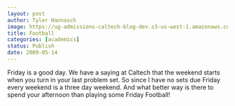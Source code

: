 ```yaml
---
layout: post
author: Tyler Hannasch
image: https://ug-admissions-caltech-blog-dev.s3-us-west-1.amazonaws.com/old_pictures/caltech_as_it_happens/6a0105349b8251970b01156f8fdf8b970c.jpg
title: Football
categories: [academics]
status: Publish
date: 2009-05-14
---
```



Friday is a good day. We have a saying at Caltech that the weekend starts when you turn in your last problem set. So since I have no sets due Friday every weekend is a three day weekend. And what better way is there to spend your afternoon than playing some Friday Football!
